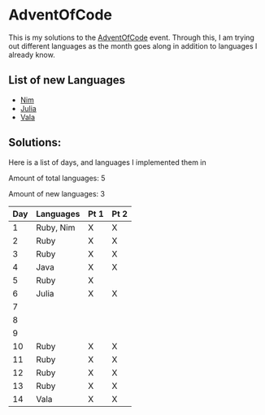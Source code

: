 # AdventOfCode
This is my solutions to the [AdventOfCode](http://adventofcode.com/) event. Through this,
I am trying out different languages as the month goes along in addition to languages I already
know.

## List of new Languages
* [Nim](http://nim-lang.org/)
* [Julia](http://julialang.org/)
* [Vala](https://wiki.gnome.org/Projects/Vala/)

## Solutions:

Here is a list of days, and languages I implemented them in

Amount of total languages: 5

Amount of new languages: 3

| Day | Languages | Pt 1 | Pt 2 |
|-----|-----------|------|------|
| 1   | Ruby, Nim | X    | X    |
| 2   | Ruby      | X    | X    |
| 3   | Ruby      | X    | X    |
| 4   | Java      | X    | X    |
| 5   | Ruby      | X    |      |
| 6   | Julia     | X    | X    |
| 7   |           |      |      |
| 8   |           |      |      |
| 9   |           |      |      |
| 10  | Ruby      | X    | X    |
| 11  | Ruby      | X    | X    |
| 12  | Ruby      | X    | X    |
| 13  | Ruby      | X    | X    |
| 14  | Vala      | X    | X    |
